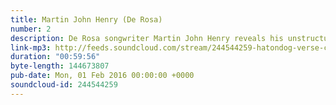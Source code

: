 ```yaml
---
title: Martin John Henry (De Rosa)
number: 2
description: De Rosa songwriter Martin John Henry reveals his unstructured approach - is A minor the key to success? Hear an in-progress song and a solo acoustic version of &quot;Prelude to Entropic Doom&quot; from De Rosa&#39;s new album &quot;Weem&quot; - out now on Rock Action Records.
link-mp3: http://feeds.soundcloud.com/stream/244544259-hatondog-verse-chorus-verse-ep2-martin-john-henry-de-rosa.mp3
duration: "00:59:56"
byte-length: 144673807
pub-date: Mon, 01 Feb 2016 00:00:00 +0000
soundcloud-id: 244544259
---
```

